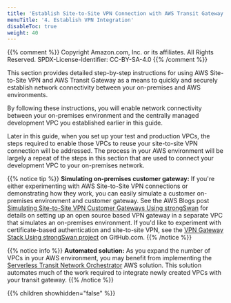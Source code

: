 ```yaml
---
title: 'Establish Site-to-Site VPN Connection with AWS Transit Gateway'
menuTitle: '4. Establish VPN Integration'
disableToc: true
weight: 40
---
```


{{% comment %}}
Copyright Amazon.com, Inc. or its affiliates. All Rights Reserved.
SPDX-License-Identifier: CC-BY-SA-4.0
{{% /comment %}}

This section provides detailed step-by-step instructions for using AWS Site-to-Site VPN and AWS Transit Gateway as a means to quickly and securely establish network connectivity between your on-premises and AWS environments. 

By following these instructions, you will enable network connectivity between your on-premises environment and the centrally managed development VPC you established earlier in this guide.

Later in this guide, when you set up your test and production VPCs, the steps required to enable those VPCs to reuse your site-to-site VPN connection will be addressed.  The process in your AWS environment will be largely a repeat of the steps in this section that are used to connect your development VPC to your on-premises network.

{{% notice tip %}}
**Simulating on-premises customer gateway:** If you're either experimenting with AWS Site-to-Site VPN connections or demonstrating how they work, you can easily simulate a customer on-premises environment and customer gateway. See the AWS Blogs post [Simulating Site-to-Site VPN Customer Gateways Using strongSwan](https://aws.amazon.com/blogs/networking-and-content-delivery/simulating-site-to-site-vpn-customer-gateways-strongswan/) for details on setting up an open source based VPN gateway in a separate VPC that simulates an on-premises environment.  If you'd like to experiment with certificate-based authentication and site-to-site VPN, see the [VPN Gateway Stack Using strongSwan project](https://github.com/aws-samples/vpn-gateway-strongwswan) on GitHub.com.
{{% /notice %}}

{{% notice info %}}
**Automated solution:** As you expand the number of VPCs in your AWS environment, you may benefit from implementing the [Serverless Transit Network Orchestrator](https://aws.amazon.com/solutions/implementations/serverless-transit-network-orchestrator/) AWS solution.  This solution automates much of the work required to integrate newly created VPCs with your transit gateway.
{{% /notice %}}

{{% children showhidden="false" %}}